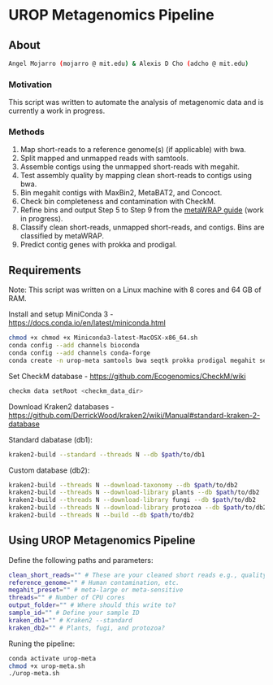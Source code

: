 # UROP Metagenomics Pipeline
 
## About
``` bash
Angel Mojarro (mojarro @ mit.edu) & Alexis D Cho (adcho @ mit.edu)
```
### Motivation

This script was written to automate the analysis of metagenomic data and is currently a work in progress. 

### Methods

1. Map short-reads to a reference genome(s) (if applicable) with bwa.
2. Split mapped and unmapped reads with samtools.
3. Assemble contigs using the unmapped short-reads with megahit.
4. Test assembly quality by mapping clean short-reads to contigs using bwa.
5. Bin megahit contigs with MaxBin2, MetaBAT2, and Concoct.
6. Check bin completeness and contamination with CheckM.
7. Refine bins and output Step 5 to Step 9 from the [metaWRAP guide](https://github.com/bxlab/metaWRAP/blob/master/Usage_tutorial.md) (work in progress).
8. Classify clean short-reads, unmapped short-reads, and contigs. Bins are classified by metaWRAP.
9. Predict contig genes with prokka and prodigal.

## Requirements
Note: This script was written on a Linux machine with 8 cores and 64 GB of RAM.

Install and setup MiniConda 3 - https://docs.conda.io/en/latest/miniconda.html
``` bash
chmod +x chmod +x Miniconda3-latest-MacOSX-x86_64.sh
conda config --add channels bioconda
conda config --add channels conda-forge
conda create -n urop-meta samtools bwa seqtk prokka prodigal megahit seqtk kraken2 maxbin2 openjdk metabat2 checkm-genome concoct
```

Set CheckM database - https://github.com/Ecogenomics/CheckM/wiki
``` bash
checkm data setRoot <checkm_data_dir>
```

Download Kraken2 databases - https://github.com/DerrickWood/kraken2/wiki/Manual#standard-kraken-2-database

Standard dabatase (db1):
``` bash
kraken2-build --standard --threads N --db $path/to/db1
```

Custom database (db2):
``` bash
kraken2-build --threads N --download-taxonomy --db $path/to/db2
kraken2-build --threads N --download-library plants --db $path/to/db2
kraken2-build --threads N --download-library fungi --db $path/to/db2
kraken2-build --threads N --download-library protozoa --db $path/to/db2
kraken2-build --threads N --build --db $path/to/db2
```

## Using UROP Metagenomics Pipeline
Define the following paths and parameters:
``` bash
clean_short_reads="" # These are your cleaned short reads e.g., quality filtered and adapters have been removed
reference_genome="" # Human contamination, etc.
megahit_preset="" # meta-large or meta-sensitive
threads="" # Number of CPU cores
output_folder="" # Where should this write to?
sample_id="" # Define your sample ID
kraken_db1="" # Kraken2 --standard
kraken_db2="" # Plants, fugi, and protozoa?
```
Runing the pipeline:
``` bash
conda activate urop-meta
chmod +x urop-meta.sh
./urop-meta.sh
```
